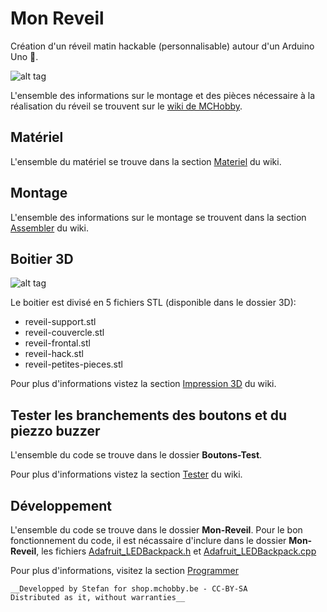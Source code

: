 # Mon Reveil
Création d'un réveil matin hackable (personnalisable) autour d'un Arduino Uno :musical_note:.

![alt tag](https://wiki.mchobby.be/images/thumb/3/39/Mon-Reveil-20.jpg/640px-Mon-Reveil-20.jpg)

L'ensemble des informations sur le montage et des pièces nécessaire à la réalisation du réveil se trouvent sur le [wiki  de MCHobby](https://wiki.mchobby.be/index.php?title=Mon-Reveil).

## Matériel 
L'ensemble du matériel se trouve dans la section [Materiel](https://wiki.mchobby.be/index.php?title=Mon-Reveil-Materiel) du wiki.

## Montage
L'ensemble des informations sur le montage se trouvent dans la section [Assembler](https://wiki.mchobby.be/index.php?title=Mon-Reveil-Assembler) du wiki.

## Boitier 3D
![alt tag](https://wiki.mchobby.be/images/thumb/9/97/Mon-Reveil-70.jpg/640px-Mon-Reveil-70.jpg)

Le boitier est divisé en 5 fichiers STL (disponible dans le dossier 3D):
- reveil-support.stl 
- reveil-couvercle.stl 
- reveil-frontal.stl 
- reveil-hack.stl
- reveil-petites-pieces.stl

Pour plus d'informations vistez la section [Impression 3D](https://wiki.mchobby.be/index.php?title=Mon-Reveil-3D) du wiki.

## Tester les branchements des boutons et du piezzo buzzer
L'ensemble du code se trouve dans le dossier __Boutons-Test__.

Pour plus d'informations vistez la section [Tester](https://wiki.mchobby.be/index.php?title=Mon-Reveil-Tester) du wiki.

## Développement
L'ensemble du code se trouve dans le dossier __Mon-Reveil__. 
Pour le bon fonctionnement du code, il est nécassaire d'inclure dans le dossier __Mon-Reveil__, les fichiers [Adafruit_LEDBackpack.h](https://github.com/adafruit/Adafruit_LED_Backpack/blob/master/Adafruit_LEDBackpack.h) et [Adafruit_LEDBackpack.cpp](https://github.com/adafruit/Adafruit_LED_Backpack/blob/master/Adafruit_LEDBackpack.cpp)

Pour plus d'informations, visitez la section [Programmer](https://wiki.mchobby.be/index.php?title=Mon-Reveil-Programmer)

    __Developped by Stefan for shop.mchobby.be - CC-BY-SA 
    Distributed as it, without warranties__              
